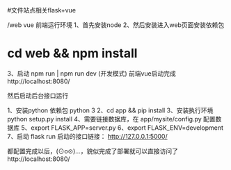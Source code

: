 #文件站点相关flask+vue

/web vue 前端运行环境
1、首先安装node
2、然后安装进入web页面安装依赖包
# cd web && npm install
3、启动 npm run | npm run dev (开发模式)
前端vue启动完成 http://localhost:8080/

然后启动后台接口运行

1、安装python 依赖包 python 3
2、cd app && pip install 
3、安装执行环境 python setup.py install 
4、需要链接数据库，在 app/mysite/config.py 配置数据库
5、export FLASK_APP=server.py 
6、export FLASK_ENV=development
7、启动 flask run
启动的接口链接： http://127.0.0.1:5000/

都配置完成以后，(⊙o⊙)…，貌似完成了部署就可以直接访问了  http://localhost:8080/

